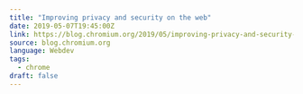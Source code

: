 ```yaml
---
title: "Improving privacy and security on the web"
date: 2019-05-07T19:45:00Z
link: https://blog.chromium.org/2019/05/improving-privacy-and-security-on-web.html?utm_medium=RSS&utm_source=news.12bit.vn
source: blog.chromium.org
language: Webdev
tags:
  - chrome
draft: false
---
```

